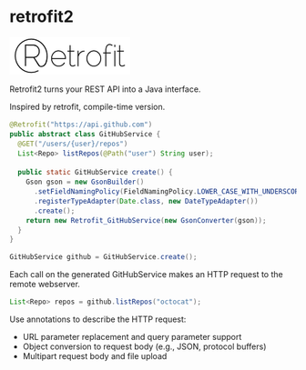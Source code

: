 # retrofit2

![retrofit2](art/retrofit2.png)

Retrofit2 turns your REST API into a Java interface.

Inspired by retrofit, compile-time version.

```java
@Retrofit("https://api.github.com")
public abstract class GitHubService {
  @GET("/users/{user}/repos")
  List<Repo> listRepos(@Path("user") String user);
  
  public static GitHubService create() {
    Gson gson = new GsonBuilder()
      .setFieldNamingPolicy(FieldNamingPolicy.LOWER_CASE_WITH_UNDERSCORES)
      .registerTypeAdapter(Date.class, new DateTypeAdapter())
      .create();
    return new Retrofit_GitHubService(new GsonConverter(gson));
  }
}
```

```java
GitHubService github = GitHubService.create();
```

Each call on the generated GitHubService makes an HTTP request to the remote webserver.

```java
List<Repo> repos = github.listRepos("octocat");
```

Use annotations to describe the HTTP request:

* URL parameter replacement and query parameter support
* Object conversion to request body (e.g., JSON, protocol buffers)
* Multipart request body and file upload
